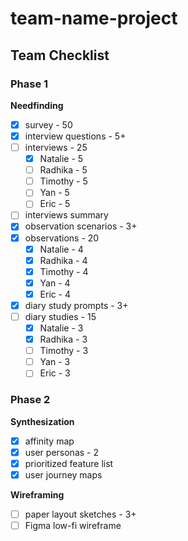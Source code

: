 # team-name-project

## Team Checklist
### Phase 1
**Needfinding**
- [x] survey - 50
- [x] interview questions - 5+
- [ ] interviews - 25
    - [x] Natalie - 5
    - [ ] Radhika - 5
    - [ ] Timothy - 5
    - [ ] Yan - 5
    - [ ] Eric - 5
- [ ] interviews summary
- [x] observation scenarios - 3+
- [x] observations - 20
    - [x] Natalie - 4
    - [x] Radhika - 4
    - [x] Timothy - 4
    - [x] Yan - 4
    - [x] Eric - 4
- [x] diary study prompts - 3+
- [ ] diary studies - 15
    - [x] Natalie - 3
    - [x] Radhika - 3
    - [ ] Timothy - 3
    - [ ] Yan - 3
    - [ ] Eric - 3

### Phase 2
**Synthesization**
- [x] affinity map
- [x] user personas - 2
- [x] prioritized feature list
- [x] user journey maps

**Wireframing**
- [ ] paper layout sketches - 3+
- [ ] Figma low-fi wireframe
